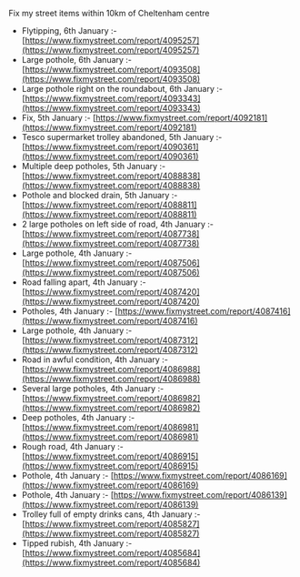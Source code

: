 Fix my street items within 10km of Cheltenham centre

<!-- fix_marker starts -->

- Flytipping, 6th January :- [https://www.fixmystreet.com/report/4095257](https://www.fixmystreet.com/report/4095257)
- Large pothole, 6th January :- [https://www.fixmystreet.com/report/4093508](https://www.fixmystreet.com/report/4093508)
- Large pothole right on the roundabout, 6th January :- [https://www.fixmystreet.com/report/4093343](https://www.fixmystreet.com/report/4093343)
- Fix, 5th January :- [https://www.fixmystreet.com/report/4092181](https://www.fixmystreet.com/report/4092181)
- Tesco supermarket trolley abandoned, 5th January :- [https://www.fixmystreet.com/report/4090361](https://www.fixmystreet.com/report/4090361)
- Multiple deep potholes, 5th January :- [https://www.fixmystreet.com/report/4088838](https://www.fixmystreet.com/report/4088838)
- Pothole and blocked drain, 5th January :- [https://www.fixmystreet.com/report/4088811](https://www.fixmystreet.com/report/4088811)
- 2 large potholes on left side of road, 4th January :- [https://www.fixmystreet.com/report/4087738](https://www.fixmystreet.com/report/4087738)
- Large pothole, 4th January :- [https://www.fixmystreet.com/report/4087506](https://www.fixmystreet.com/report/4087506)
- Road falling apart, 4th January :- [https://www.fixmystreet.com/report/4087420](https://www.fixmystreet.com/report/4087420)
- Potholes, 4th January :- [https://www.fixmystreet.com/report/4087416](https://www.fixmystreet.com/report/4087416)
- Large pothole, 4th January :- [https://www.fixmystreet.com/report/4087312](https://www.fixmystreet.com/report/4087312)
- Road in awful condition, 4th January :- [https://www.fixmystreet.com/report/4086988](https://www.fixmystreet.com/report/4086988)
- Several large potholes, 4th January :- [https://www.fixmystreet.com/report/4086982](https://www.fixmystreet.com/report/4086982)
- Deep potholes, 4th January :- [https://www.fixmystreet.com/report/4086981](https://www.fixmystreet.com/report/4086981)
- Rough road, 4th January :- [https://www.fixmystreet.com/report/4086915](https://www.fixmystreet.com/report/4086915)
- Pothole, 4th January :- [https://www.fixmystreet.com/report/4086169](https://www.fixmystreet.com/report/4086169)
- Pothole, 4th January :- [https://www.fixmystreet.com/report/4086139](https://www.fixmystreet.com/report/4086139)
- Trolley full of empty drinks cans, 4th January :- [https://www.fixmystreet.com/report/4085827](https://www.fixmystreet.com/report/4085827)
- Tipped rubish, 4th January :- [https://www.fixmystreet.com/report/4085684](https://www.fixmystreet.com/report/4085684)

<!-- fix_marker ends -->